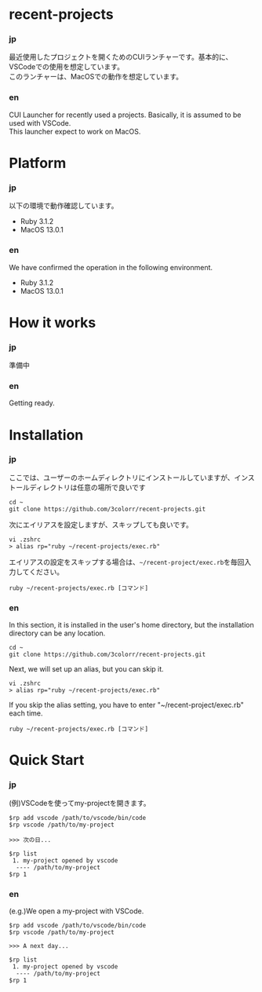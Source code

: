 # recent-projects
### jp
最近使用したプロジェクトを開くためのCUIランチャーです。基本的に、VSCodeでの使用を想定しています。  
このランチャーは、MacOSでの動作を想定しています。
### en
CUI Launcher for recently used a projects. Basically, it is assumed to be used with VSCode.  
This launcher expect to work on MacOS.

# Platform
### jp
以下の環境で動作確認しています。
- Ruby 3.1.2
- MacOS 13.0.1
### en
We have confirmed the operation in the following environment.
- Ruby 3.1.2
- MacOS 13.0.1

# How it works
### jp
準備中
### en
Getting ready.

# Installation
### jp
ここでは、ユーザーのホームディレクトリにインストールしていますが、インストールディレクトリは任意の場所で良いです
```
cd ~
git clone https://github.com/3colorr/recent-projects.git
```
次にエイリアスを設定しますが、スキップしても良いです。
```
vi .zshrc
> alias rp="ruby ~/recent-projects/exec.rb"
```  
エイリアスの設定をスキップする場合は、`~/recent-project/exec.rb`を毎回入力してください。
```
ruby ~/recent-projects/exec.rb [コマンド]
```
### en
In this section, it is installed in the user's home directory, but the installation directory can be any location.
```
cd ~
git clone https://github.com/3colorr/recent-projects.git
```
Next, we will set up an alias, but you can skip it.
```
vi .zshrc
> alias rp="ruby ~/recent-projects/exec.rb"
```  
If you skip the alias setting, you have to enter "~/recent-project/exec.rb" each time.
```
ruby ~/recent-projects/exec.rb [コマンド]
```

# Quick Start
### jp
(例)VSCodeを使ってmy-projectを開きます。
```
$rp add vscode /path/to/vscode/bin/code
$rp vscode /path/to/my-project

>>> 次の日...

$rp list
 1. my-project opened by vscode
  ---- /path/to/my-project
$rp 1
```
### en
(e.g.)We open a my-project with VSCode.
```
$rp add vscode /path/to/vscode/bin/code
$rp vscode /path/to/my-project

>>> A next day...

$rp list
 1. my-project opened by vscode
  ---- /path/to/my-project
$rp 1
```
